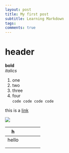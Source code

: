 ```yaml
---
layout: post
title: My first post
subtitle: Learning Markdown
tags:
comments: true
---
```

# header
**bold**
<br>
*italics*
1. one
2. two
3. three
4. four <br>
`code code code code`

this is a [link](https://www.google.com)

![](https://d1jyxxz9imt9yb.cloudfront.net/medialib/3078/image/s1300x1300/IP202207_GlassFrogs_009_365211_reduced.jpg)

| h  |   |   |   |   |
|---|---|---|---|---|
| hello  |   |   |   |   |
|   |   |   |   |   |
|   |   |   |   |   |
